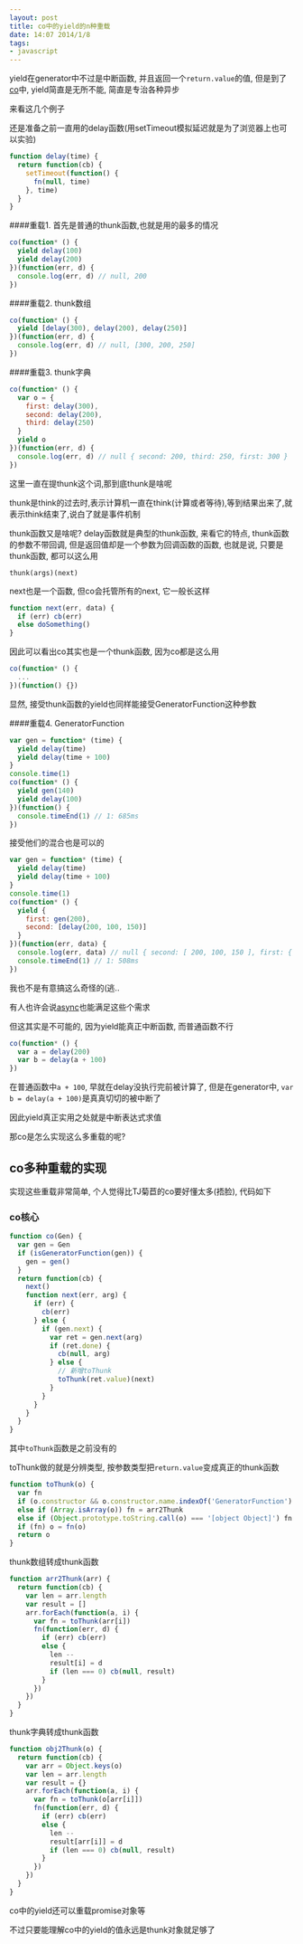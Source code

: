 ```yaml
---
layout: post
title: co中的yield的n种重载
date: 14:07 2014/1/8
tags:
- javascript
---
```


yield在generator中不过是中断函数, 并且返回一个`return.value`的值, 但是到了[co](https://github.com/visionmedia/co)中, yield简直是无所不能, 简直是专治各种异步

来看这几个例子

还是准备之前一直用的delay函数(用setTimeout模拟延迟就是为了浏览器上也可以实验)

```javascript
function delay(time) {
  return function(cb) {
    setTimeout(function() {
      fn(null, time)
    }, time)
  }
}
```

####重载1. 首先是普通的thunk函数,也就是用的最多的情况

```javascript
co(function* () {
  yield delay(100)
  yield delay(200)
})(function(err, d) {
  console.log(err, d) // null, 200
})
```

####重载2. thunk数组

```javascript
co(function* () {
  yield [delay(300), delay(200), delay(250)]
})(function(err, d) {
  console.log(err, d) // null, [300, 200, 250]
})
```

####重载3. thunk字典

```javascript
co(function* () {
  var o = {
    first: delay(300),
    second: delay(200),
    third: delay(250)
  }
  yield o
})(function(err, d) {
  console.log(err, d) // null { second: 200, third: 250, first: 300 }
})
```

这里一直在提thunk这个词,那到底thunk是啥呢

thunk是think的过去时,表示计算机一直在think(计算或者等待),等到结果出来了,就表示think结束了,说白了就是事件机制

thunk函数又是啥呢? delay函数就是典型的thunk函数, 来看它的特点, thunk函数的参数不带回调, 但是返回值却是一个参数为回调函数的函数, 也就是说, 只要是thunk函数, 都可以这么用

`thunk(args)(next)`

next也是一个函数, 但co会托管所有的next, 它一般长这样

```javascript
function next(err, data) {
  if (err) cb(err)
  else doSomething()
}
```

因此可以看出co其实也是一个thunk函数, 因为co都是这么用

```javascript
co(function* () {
  ...
})(function() {})
```

显然, 接受thunk函数的yield也同样能接受GeneratorFunction这种参数


####重载4. GeneratorFunction

```javascript
var gen = function* (time) {
  yield delay(time)
  yield delay(time + 100)
}
console.time(1)
co(function* () {
  yield gen(140)
  yield delay(100)
})(function() {
  console.timeEnd(1) // 1: 685ms
})
```

接受他们的混合也是可以的

```javascript
var gen = function* (time) {
  yield delay(time)
  yield delay(time + 100)
}
console.time(1)
co(function* () {
  yield {
    first: gen(200),
    second: [delay(200, 100, 150)]
  }
})(function(err, data) {
  console.log(err, data) // null { second: [ 200, 100, 150 ], first: { key2: 200, key1: 300 } }
  console.timeEnd(1) // 1: 508ms
})
```

我也不是有意搞这么奇怪的(逃..

有人也许会说[async](https://github.com/caolan/async)也能满足这些个需求

但这其实是不可能的, 因为yield能真正中断函数, 而普通函数不行

```javascript
co(function* () {
  var a = delay(200)
  var b = delay(a + 100)
})
```

在普通函数中`a + 100`, 早就在delay没执行完前被计算了, 但是在generator中, `var b = delay(a + 100)`是真真切切的被中断了

因此yield真正实用之处就是中断表达式求值

那co是怎么实现这么多重载的呢?

co多种重载的实现
---

实现这些重载非常简单, 个人觉得比TJ菊苣的co要好懂太多(捂脸), 代码如下

### co核心

```javascript
function co(Gen) {
  var gen = Gen
  if (isGeneratorFunction(gen)) {
    gen = gen()
  }
  return function(cb) {
    next()
    function next(err, arg) {
      if (err) {
        cb(err)
      } else {
        if (gen.next) {
          var ret = gen.next(arg)
          if (ret.done) {
            cb(null, arg)
          } else {
            // 新增toThunk
            toThunk(ret.value)(next)
          }
        }
      }
    }
  }
}
```

其中`toThunk`函数是之前没有的

toThunk做的就是分辨类型, 按参数类型把`return.value`变成真正的thunk函数

```javascript
function toThunk(o) {
  var fn
  if (o.constructor && o.constructor.name.indexOf('GeneratorFunction') === 0) fn = co
  else if (Array.isArray(o)) fn = arr2Thunk
  else if (Object.prototype.toString.call(o) === '[object Object]') fn = obj2Thunk
  if (fn) o = fn(o)
  return o
}
```

thunk数组转成thunk函数

```javascript
function arr2Thunk(arr) {
  return function(cb) {
    var len = arr.length
    var result = []
    arr.forEach(function(a, i) {
      var fn = toThunk(arr[i])
      fn(function(err, d) {
        if (err) cb(err)
        else {
          len --
          result[i] = d
          if (len === 0) cb(null, result)
        }
      })
    })
  }
}
```

thunk字典转成thunk函数

```javascript
function obj2Thunk(o) {
  return function(cb) {
    var arr = Object.keys(o)
    var len = arr.length
    var result = {}
    arr.forEach(function(a, i) {
      var fn = toThunk(o[arr[i]])
      fn(function(err, d) {
        if (err) cb(err)
        else {
          len --
          result[arr[i]] = d
          if (len === 0) cb(null, result)
        }
      })
    })
  }
}
```

co中的yield还可以重载promise对象等

不过只要能理解co中的yield的值永远是thunk对象就足够了
